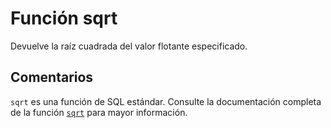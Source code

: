 ﻿---
SidebarGroup: "Funciones matemáticas"
Autogenerated: true
---

# Función  sqrt

Devuelve la raíz cuadrada del valor flotante especificado.

## Comentarios 

`sqrt` es una función de SQL estándar. Consulte la documentación completa de la función [`sqrt`](https://learn.microsoft.com/es-es/sql/t-sql/functions/sqrt-transact-sql) para mayor información.
